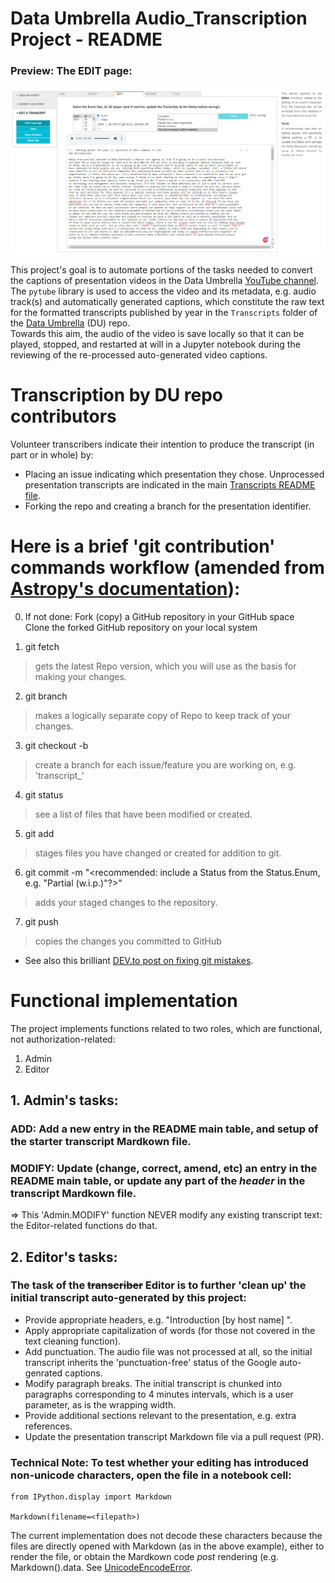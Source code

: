 # Data Umbrella Audio_Transcription Project - README

### Preview: The EDIT page:
![EDIT page](./images/Edit_page.png)

This project's goal is to automate portions of the tasks needed to convert the captions of presentation videos in the Data Umbrella [YouTube channel](X).   
The `pytube` library is used to access the video and its metadata, e.g. audio track(s) and automatically generated captions, which constitute the raw text for the formatted transcripts published by year in the `Transcripts` folder of the [Data Umbrella](https://github.com/data-umbrella) (DU) repo.  
Towards this aim, the audio of the video is save locally so that it can be played, stopped, and restarted at will in a Jupyter notebook during the reviewing of the re-processed auto-generated video captions.

# Transcription by DU repo contributors

Volunteer transcribers indicate their intention to produce the transcript (in part or in whole) by:
* Placing an issue indicating which presentation they chose. Unprocessed presentation transcripts are indicated in the main [Transcripts README file](https://github.com/data-umbrella/event-transcripts/blob/main/README.md).
* Forking the repo and creating a branch for the presentation identifier.

# Here is a brief 'git contribution' commands workflow (amended from [Astropy's documentation](https://astropy.readthedocs.io/en/latest/development/workflow/development_workflow.html#new-to-git)):

0. If not done:
Fork (copy) a GitHub repository in your GitHub space  
Clone the forked GitHub repository on your local system  

1. git fetch 
>gets the latest Repo version, which you will use as the basis for making your changes.

2. git branch 
>makes a logically separate copy of Repo to keep track of your changes.

3. git checkout -b <aname>
>create a branch for each issue/feature you are working on, e.g. 'transcript_<id>'

4. git status 
>see a list of files that have been modified or created.

5. git add 
>stages files you have changed or created for addition to git.

6. git commit -m "<recommended: include a Status from the Status.Enum, e.g. "Partial (w.i.p.)"?>"
> adds your staged changes to the repository.

7. git push 
>copies the changes you committed to GitHub

* See also this brilliant [DEV.to post on fixing git mistakes](https://dev.to/egghead/illustrated-notes-on-fixing-git-mistakes-1c16).

# Functional implementation
The project implements functions related to two roles, which are functional, not authorization-related:
  1. Admin
  2. Editor
    
## 1. Admin's tasks:
### ADD: Add a new entry in the README main table, and setup of the starter transcript Mardkown file.
### MODIFY: Update (change, correct, amend, etc) an entry in the README main table, or update any part of the _header_ in the transcript Mardkown file.
  => This 'Admin.MODIFY' function NEVER modify any existing transcript text: the Editor-related functions do that.

## 2. Editor's tasks:
### The task of the ~~transcriber~~ Editor is to further 'clean up' the initial transcript auto-generated by this project:
* Provide appropriate headers, e.g. "Introduction [by host name] <time stamp>".  
* Apply appropriate capitalization of words (for those not covered in the text cleaning function).  
* Add punctuation. The audio file was not processed at all, so the initial transcript inherits the 'punctuation-free' status of the Google auto-genrated captions.
* Modify paragraph breaks. The initial transcript is chunked into paragraphs corresponding to 4 minutes intervals, which is a user parameter, as is the wrapping width.
* Provide additional sections relevant to the presentation, e.g. extra references.  
* Update the presentation transcript Markdown file via a pull request (PR).  

    
    
### Technical Note: To test whether your editing has introduced non-unicode characters, open the file in a notebook cell:
```
from IPython.display import Markdown

Markdown(filename=<filepath>)
```
The current implementation does not decode these characters because the files are directly opened with Markdown (as in the above example), either to render the file, or obtain the Mardkown code _post_ rendering (e.g. Markdown(<file>).data.  See [UnicodeEncodeError](https://wiki.python.org/moin/UnicodeEncodeError).  

